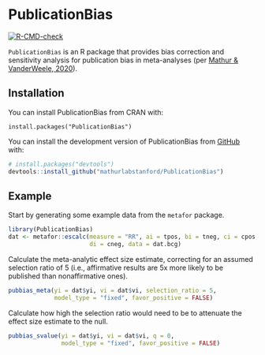 # PublicationBias

<!-- badges: start -->
[![R-CMD-check](https://github.com/mathurlabstanford/PublicationBias/actions/workflows/R-CMD-check.yaml/badge.svg)](https://github.com/mathurlabstanford/PublicationBias/actions/workflows/R-CMD-check.yaml)
<!-- badges: end -->

`PublicationBias` is an R package that provides bias correction and sensitivity analysis for publication bias in meta-analyses (per [Mathur & VanderWeele, 2020](https://osf.io/s9dp6)).

## Installation

You can install PublicationBias from CRAN with:
```
install.packages("PublicationBias")
```

You can install the development version of PublicationBias from [GitHub](https://github.com/) with:
``` r
# install.packages("devtools")
devtools::install_github("mathurlabstanford/PublicationBias")
```

## Example

Start by generating some example data from the `metafor` package.

``` r
library(PublicationBias)
dat <- metafor::escalc(measure = "RR", ai = tpos, bi = tneg, ci = cpos,
                       di = cneg, data = dat.bcg)
```

Calculate the meta-analytic effect size estimate, correcting for an assumed
selection ratio of 5 (i.e., affirmative results are 5x more likely to be
published than nonaffirmative ones).

``` r
pubbias_meta(yi = dat$yi, vi = dat$vi, selection_ratio = 5,
             model_type = "fixed", favor_positive = FALSE)
```

Calculate how high the selection ratio would need to be to attenuate the effect
size estimate to the null.

``` r
pubbias_svalue(yi = dat$yi, vi = dat$vi, q = 0,
               model_type = "fixed", favor_positive = FALSE)
```

